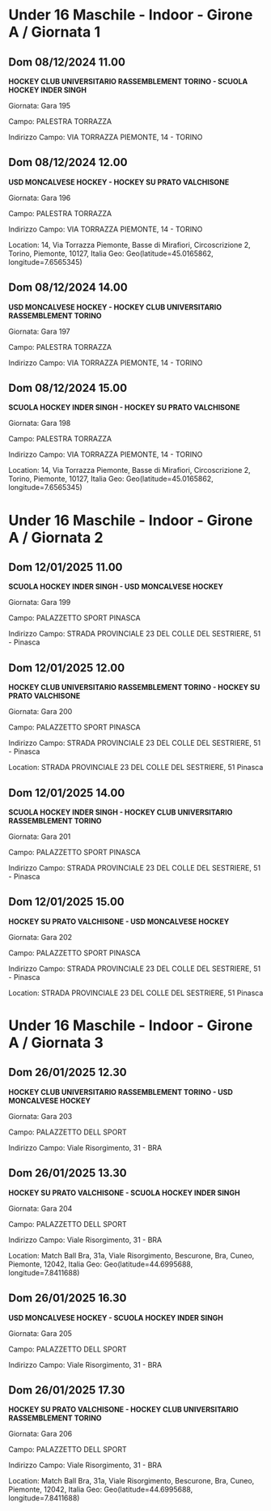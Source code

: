 # Under 16 Maschile - Indoor  - Girone A / Giornata 1
## Dom 08/12/2024 11.00
**HOCKEY CLUB UNIVERSITARIO RASSEMBLEMENT TORINO - SCUOLA HOCKEY INDER SINGH**

Giornata: Gara 195

Campo: PALESTRA TORRAZZA 

Indirizzo Campo:  VIA TORRAZZA PIEMONTE, 14 - TORINO



## Dom 08/12/2024 12.00
**USD MONCALVESE HOCKEY - HOCKEY SU PRATO VALCHISONE**

Giornata: Gara 196

Campo: PALESTRA TORRAZZA 

Indirizzo Campo:  VIA TORRAZZA PIEMONTE, 14 - TORINO

Location: 14, Via Torrazza Piemonte, Basse di Mirafiori, Circoscrizione 2, Torino, Piemonte, 10127, Italia
Geo: Geo(latitude=45.0165862, longitude=7.6565345)


## Dom 08/12/2024 14.00
**USD MONCALVESE HOCKEY - HOCKEY CLUB UNIVERSITARIO RASSEMBLEMENT TORINO**

Giornata: Gara 197

Campo: PALESTRA TORRAZZA 

Indirizzo Campo:  VIA TORRAZZA PIEMONTE, 14 - TORINO



## Dom 08/12/2024 15.00
**SCUOLA HOCKEY INDER SINGH - HOCKEY SU PRATO VALCHISONE**

Giornata: Gara 198

Campo: PALESTRA TORRAZZA 

Indirizzo Campo:  VIA TORRAZZA PIEMONTE, 14 - TORINO

Location: 14, Via Torrazza Piemonte, Basse di Mirafiori, Circoscrizione 2, Torino, Piemonte, 10127, Italia
Geo: Geo(latitude=45.0165862, longitude=7.6565345)

# Under 16 Maschile - Indoor  - Girone A / Giornata 2
## Dom 12/01/2025 11.00
**SCUOLA HOCKEY INDER SINGH - USD MONCALVESE HOCKEY**

Giornata: Gara 199

Campo: PALAZZETTO SPORT PINASCA 

Indirizzo Campo:  STRADA PROVINCIALE 23 DEL COLLE DEL SESTRIERE, 51 - Pinasca



## Dom 12/01/2025 12.00
**HOCKEY CLUB UNIVERSITARIO RASSEMBLEMENT TORINO - HOCKEY SU PRATO VALCHISONE**

Giornata: Gara 200

Campo: PALAZZETTO SPORT PINASCA 

Indirizzo Campo:  STRADA PROVINCIALE 23 DEL COLLE DEL SESTRIERE, 51 - Pinasca

Location:  STRADA PROVINCIALE 23 DEL COLLE DEL SESTRIERE, 51 Pinasca


## Dom 12/01/2025 14.00
**SCUOLA HOCKEY INDER SINGH - HOCKEY CLUB UNIVERSITARIO RASSEMBLEMENT TORINO**

Giornata: Gara 201

Campo: PALAZZETTO SPORT PINASCA 

Indirizzo Campo:  STRADA PROVINCIALE 23 DEL COLLE DEL SESTRIERE, 51 - Pinasca



## Dom 12/01/2025 15.00
**HOCKEY SU PRATO VALCHISONE - USD MONCALVESE HOCKEY**

Giornata: Gara 202

Campo: PALAZZETTO SPORT PINASCA 

Indirizzo Campo:  STRADA PROVINCIALE 23 DEL COLLE DEL SESTRIERE, 51 - Pinasca

Location:  STRADA PROVINCIALE 23 DEL COLLE DEL SESTRIERE, 51 Pinasca

# Under 16 Maschile - Indoor  - Girone A / Giornata 3
## Dom 26/01/2025 12.30
**HOCKEY CLUB UNIVERSITARIO RASSEMBLEMENT TORINO - USD MONCALVESE HOCKEY**

Giornata: Gara 203

Campo: PALAZZETTO DELL SPORT 

Indirizzo Campo:  Viale Risorgimento, 31 - BRA



## Dom 26/01/2025 13.30
**HOCKEY SU PRATO VALCHISONE - SCUOLA HOCKEY INDER SINGH**

Giornata: Gara 204

Campo: PALAZZETTO DELL SPORT 

Indirizzo Campo:  Viale Risorgimento, 31 - BRA

Location: Match Ball Bra, 31a, Viale Risorgimento, Bescurone, Bra, Cuneo, Piemonte, 12042, Italia
Geo: Geo(latitude=44.6995688, longitude=7.8411688)


## Dom 26/01/2025 16.30
**USD MONCALVESE HOCKEY - SCUOLA HOCKEY INDER SINGH**

Giornata: Gara 205

Campo: PALAZZETTO DELL SPORT 

Indirizzo Campo:  Viale Risorgimento, 31 - BRA



## Dom 26/01/2025 17.30
**HOCKEY SU PRATO VALCHISONE - HOCKEY CLUB UNIVERSITARIO RASSEMBLEMENT TORINO**

Giornata: Gara 206

Campo: PALAZZETTO DELL SPORT 

Indirizzo Campo:  Viale Risorgimento, 31 - BRA

Location: Match Ball Bra, 31a, Viale Risorgimento, Bescurone, Bra, Cuneo, Piemonte, 12042, Italia
Geo: Geo(latitude=44.6995688, longitude=7.8411688)

